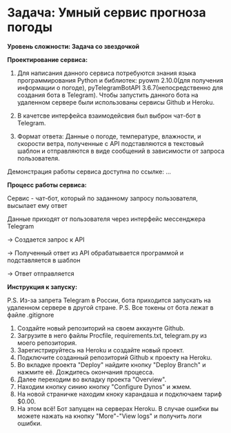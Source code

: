 # Задача: Умный сервис прогноза погоды
**Уровень сложности: Задача со звездочкой**

**Проектирование сервиса:**

1) Для написания данного сервиса потребуются знания языка программирования Python и библиотек: pyowm 2.10.0(для получения информации о погоде), pyTelegramBotAPI 3.6.7(непосредственно для создания бота в Telegram). Чтобы запустить данного бота на удаленном сервере были использованы сервисы Github и Heroku.

2) В качетсве интерфейса взаимодейсвия был выброн чат-бот в Telegram.

3) Формат ответа: Данные о погоде, температуре, влажности, и скорости ветра, полученные с API подставляются в текстовый шаблон и отправляются в виде сообщений в зависимости от запроса пользователя.

Демонстрация работы сервиса доступна по ссылке: ...

**Процесс работы сервиса:**

Сервис - чат-бот, который по заданному запросу пользователя, высылает ему ответ

Данные приходят от пользователя через интерфейс мессенджера Telegram

 → Создается запрос к API

 → Полученный ответ из API обрабатывается программой и подставляется в шаблон

 → Ответ отправляется

**Инструкция к запуску:**

P.S. Из-за запрета Telegram в России, бота приходится запускать на удаленном сервере в другой стране.
P.S. Все токены от бота лежат в файле .gitignore

1) Создайте новый репозиторий на своем аккаунте Github.
2) Загрузите в него файлы Procfile, requirements.txt, telegram.py из моего репозитория.
3) Зарегистрируйтесь на Heroku и создайте новый проект.
4) Подключите созданный репозиторий Github к проекту на Heroku.
5) Во вкладке проекта "Deploy" найдите кнопку "Deploy Branch" и нажмите её. Дождитесь окончания процесса.
6) Далее переходим во вкладку проекта "Overview".
7) Находим кнопку синию кнопку "Configure Dynos" и жмем.
8) На новой страничке находим кноку карандаша и подключаем тариф $0.00.
9) На этом всё! Бот запущен на серверах Heroku. В случае ошибки вы можете нажать на кнопку "More"-"View logs" и получить логи ошибки.
